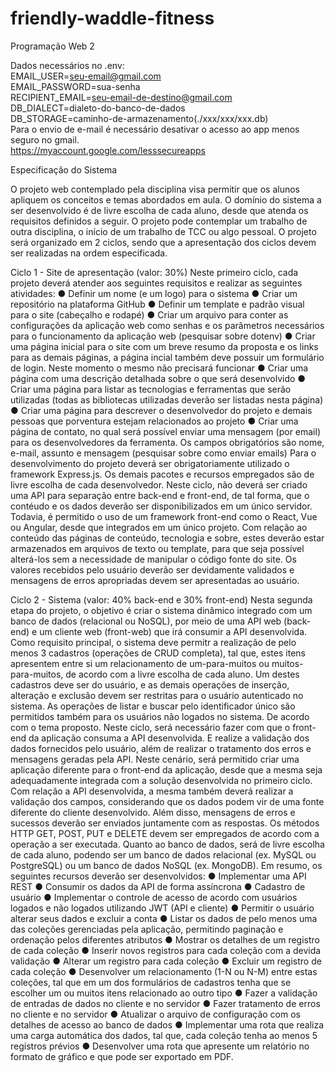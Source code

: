 # friendly-waddle-fitness

Programação Web 2

Dados necessários no .env:  
EMAIL_USER=seu-email@gmail.com  
EMAIL_PASSWORD=sua-senha  
RECIPIENT_EMAIL=seu-email-de-destino@gmail.com  
DB_DIALECT=dialeto-do-banco-de-dados  
DB_STORAGE=caminho-de-armazenamento(./xxx/xxx/xxx.db)  
Para o envio de e-mail é necessário desativar o acesso ao app menos seguro no gmail.  
https://myaccount.google.com/lesssecureapps

Especificação do Sistema

O projeto web contemplado pela disciplina visa permitir que os alunos apliquem os conceitos e
temas abordados em aula. O domínio do sistema a ser desenvolvido é de livre escolha de cada
aluno, desde que atenda os requisitos definidos a seguir. O projeto pode contemplar um
trabalho de outra disciplina, o início de um trabalho de TCC ou algo pessoal.
O projeto será organizado em 2 ciclos, sendo que a apresentação dos ciclos devem ser
realizadas na ordem especificada.

Ciclo 1 - Site de apresentação (valor: 30%)
Neste primeiro ciclo, cada projeto deverá atender aos seguintes requisitos e realizar as
seguintes atividades:
● Definir um nome (e um logo) para o sistema
● Criar um repositório na plataforma GitHub
● Definir um template e padrão visual para o site (cabeçalho e rodapé)
● Criar um arquivo para conter as configurações da aplicação web como senhas e
os parâmetros necessários para o funcionamento da aplicação web (pesquisar
sobre dotenv)
● Criar uma página inicial para o site com um breve resumo da proposta e os links
para as demais páginas, a página incial também deve possuir um formulário de
login. Neste momento o mesmo não precisará funcionar
● Criar uma página com uma descrição detalhada sobre o que será desenvolvido
● Criar uma página para listar as tecnologias e ferramentas que serão utilizadas
(todas as bibliotecas utilizadas deverão ser listadas nesta página)
● Criar uma página para descrever o desenvolvedor do projeto e demais pessoas
que porventura estejam relacionados ao projeto
● Criar uma página de contato, no qual será possível enviar uma mensagem (por
email) para os desenvolvedores da ferramenta. Os campos obrigatórios são
nome, e-mail, assunto e mensagem (pesquisar sobre como enviar emails)
Para o desenvolvimento do projeto deverá ser obrigatoriamente utilizado o framework
Express.js. Os demais pacotes e recursos empregados são de livre escolha de cada
desenvolvedor. Neste ciclo, não deverá ser criado uma API para separação entre
back-end e front-end, de tal forma, que o contéudo e os dados deverão ser
disponibilizados em um único servidor. Todavia, é permitido o uso de um framework
front-end como o React, Vue ou Angular, desde que integrados em um único projeto.
Com relação ao conteúdo das páginas de conteúdo, tecnologia e sobre, estes
deverão estar armazenados em arquivos de texto ou template, para que seja possível
alterá-los sem a necessidade de manipular o código fonte do site.
Os valores recebidos pelo usuário deverão ser devidamente validados e mensagens de
erros apropriadas devem ser apresentadas ao usuário.

Ciclo 2 - Sistema (valor: 40% back-end e 30% front-end)
Nesta segunda etapa do projeto, o objetivo é criar o sistema dinâmico integrado com
um banco de dados (relacional ou NoSQL), por meio de uma API web (back-end) e um
cliente web (front-web) que irá consumir a API desenvolvida.
Como requisito principal, o sistema deve permitr a realização de pelo menos 3
cadastros (operações de CRUD completa), tal que, estes itens apresentem entre si um
relacionamento de um-para-muitos ou muitos-para-muitos, de acordo com a livre
escolha de cada aluno. Um destes cadastros deve ser do usuário, e as demais
operações de inserção, alteração e exclusão devem ser restritas para o usuário
autenticado no sistema. As operações de listar e buscar pelo identificador único são
permitidos também para os usuários não logados no sistema. De acordo com o tema
proposto.
Neste ciclo, será necessário fazer com que o front-end da aplicação consuma a API
desenvolvida. E realize a validação dos dados fornecidos pelo usuário, além de realizar
o tratamento dos erros e mensagens geradas pela API. Neste cenário, será permitido
criar uma aplicação diferente para o front-end da aplicação, desde que a mesma seja
adequadamente integrada com a solução desenvolvida no primeiro ciclo.
Com relação a API desenvolvida, a mesma também deverá realizar a validação dos
campos, considerando que os dados podem vir de uma fonte diferente do cliente
desenvolvido. Além disso, mensagens de erros e sucessos deverão ser enviados
juntamente com as respostas. Os métodos HTTP GET, POST, PUT e DELETE devem
ser empregados de acordo com a operação a ser executada. Quanto ao banco de
dados, será de livre escolha de cada aluno, podendo ser um banco de dados relacional
(ex. MySQL ou PostgreSQL) ou um banco de dados NoSQL (ex. MongoDB).
Em resumo, os seguintes recursos deverão ser desenvolvidos:
● Implementar uma API REST
● Consumir os dados da API de forma assíncrona
● Cadastro de usuário
● Implementar o controle de acesso de acordo com usuários logados e não
logados utilizando JWT (API e cliente)
● Permitir o usuário alterar seus dados e excluir a conta
● Listar os dados de pelo menos uma das coleções gerenciadas pela aplicação,
permitindo paginação e ordenação pelos diferentes atributos
● Mostrar os detalhes de um registro de cada coleção
● Inserir novos registros para cada coleção com a devida validação
● Alterar um registro para cada coleção
● Excluir um registro de cada coleção
● Desenvolver um relacionamento (1-N ou N-M) entre estas coleções, tal que em
um dos formulários de cadastros tenha que se escolher um ou muitos itens
relacionado ao outro tipo
● Fazer a validação de entradas de dados no cliente e no servidor
● Fazer tratamento de erros no cliente e no servidor
● Atualizar o arquivo de configuração com os detalhes de acesso ao banco de
dados
● Implementar uma rota que realiza uma carga automática dos dados, tal que,
cada coleção tenha ao menos 5 registros prévios
● Desenvolver uma rota que apresente um relatório no formato de gráfico e que
pode ser exportado em PDF.
